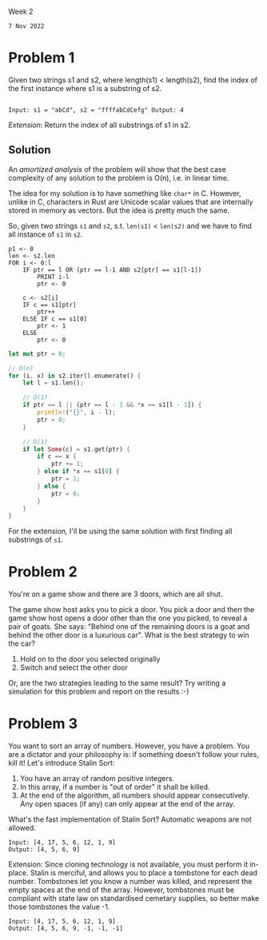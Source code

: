 Week 2

`7 Nov 2022`

# Problem 1

Given two strings s1 and s2, where length(s1) < length(s2), find the index of
the first instance where s1 is a substring of s2.

```

Input: s1 = "abCd", s2 = "ffffabCdCefg" Output: 4
```

_Extension_: Return the index of all substrings of s1 in s2.

## Solution

An _amortized analysis_ of the problem will show that the best case complexity
of any solution to the problem is O(n), i.e. in linear time.

The idea for my solution is to have something like `char*` in C. However, unlike
in C, characters in Rust are Unicode scalar values that are internally stored in
memory as vectors. But the idea is pretty much the same.

So, given two strings `s1` and `s2`, s.t. `len(s1)` < `len(s2)` and we have to
find all instance of `s1` in `s2`.

```pseudo
p1 <- 0
len <- s2.len
FOR i <- 0:l
	IF ptr == l OR (ptr == l-1 AND s2[ptr] == s1[l-1])
		PRINT i-l
		ptr <- 0

	c <- s2[i]
	IF c == s1[ptr]
		ptr++
	ELSE IF c == s1[0]
		ptr <- 1
	ELSE
		ptr <- 0
```

```rust
let mut ptr = 0;

// O(n)
for (i, x) in s2.iter().enumerate() {
	let l = s1.len();

	// O(1)
	if ptr == l || (ptr == l - 1 && *x == s1[l - 1]) {
		println!("{}", i - l);
		ptr = 0;
	}

	// O(1)
	if let Some(c) = s1.get(ptr) {
		if c == x {
			ptr += 1;
		} else if *x == s1[0] {
			ptr = 1;
		} else {
			ptr = 0;
		}
	}
}
```

For the extension, I'll be using the same solution with first finding all
substrings of `s1`.

# Problem 2

You're on a game show and there are 3 doors, which are all shut.

The game show host asks you to pick a door. You pick a door and then the game
show host opens a door other than the one you picked, to reveal a pair of goats.
She says: "Behind one of the remaining doors is a goat and behind the other door
is a luxurious car". What is the best strategy to win the car?

1. Hold on to the door you selected originally
2. Switch and select the other door

Or, are the two strategies leading to the same result? Try writing a simulation
for this problem and report on the results :-)

# Problem 3

You want to sort an array of numbers. However, you have a problem. You are a
dictator and your philosophy is: if something doesn't follow your rules, kill
it! Let's introduce Stalin Sort:

1. You have an array of random positive integers.
2. In this array, if a number is "out of order" it shall be killed.
3. At the end of the algorithm, all numbers should appear consecutively. Any
   open spaces (if any) can only appear at the end of the array.

What's the fast implementation of Stalin Sort? Automatic weapons are not
allowed.

```
Input: [4, 17, 5, 6, 12, 1, 9]
Output: [4, 5, 6, 9]
```

Extension: Since cloning technology is not available, you must perform it
in-place. Stalin is merciful, and allows you to place a tombstone for each dead
number. Tombstones let you know a number was killed, and represent the empty
spaces at the end of the array. However, tombstones must be compliant with state
law on standardised cemetary supplies, so better make those tombstones the value
-1.

```
Input: [4, 17, 5, 6, 12, 1, 9]
Output: [4, 5, 6, 9, -1, -1, -1]
```
